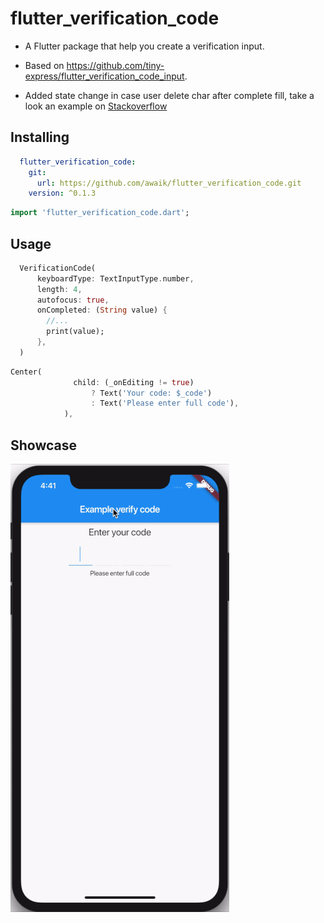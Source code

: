 # flutter_verification_code

- A Flutter package that help you create a verification input.

- Based on https://github.com/tiny-express/flutter_verification_code_input.

- Added state change in case user delete char after complete fill, take a look an example on [Stackoverflow](https://stackoverflow.com/questions/59005381/how-to-know-when-user-delete-the-input-in-verificationcodeinput-flutter/59006077#59006077)

## Installing

```yaml
  flutter_verification_code:
    git:
      url: https://github.com/awaik/flutter_verification_code.git
    version: ^0.1.3
```

```dart
import 'flutter_verification_code.dart';
```

## Usage

```dart
  VerificationCode(
      keyboardType: TextInputType.number,
      length: 4,
      autofocus: true,
      onCompleted: (String value) {
        //...
        print(value);
      },
  )
```

```dart
Center(
              child: (_onEditing != true)
                  ? Text('Your code: $_code')
                  : Text('Please enter full code'),
            ),
```

## Showcase


![Showcase|100x100, 10%](show_case1.gif)


